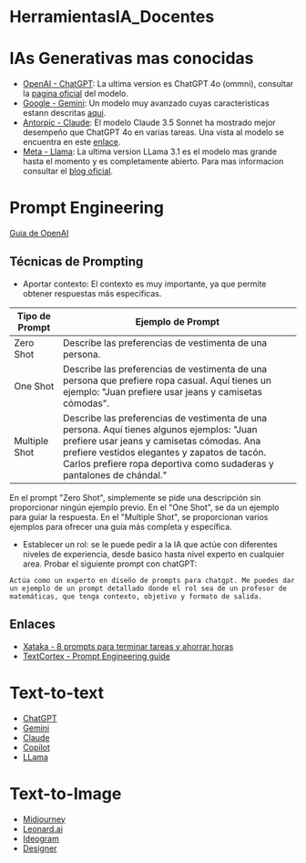 # HerramientasIA_Docentes

# IAs Generativas mas conocidas
* [OpenAI - ChatGPT](https://chatgpt.com/): La ultima version es ChatGPT 4o (ommni), consultar la [pagina oficial](https://openai.com/index/hello-gpt-4o/) del modelo.
* [Google - Gemini](https://gemini.google.com/app): Un modelo muy avanzado cuyas caracteristicas estann descritas [aqui](https://blog.google/technology/ai/google-gemini-next-generation-model-february-2024/).
* [Antorpic - Claude](https://claude.ai/): El modelo Claude 3.5 Sonnet ha mostrado mejor desempeño que ChatGPT 4o en varias tareas. Una vista al modelo se encuentra en este [enlace](https://beginswithai.com/claude-3-5-sonnet/).
* [Meta - Llama](https://www.meta.ai/): La ultima version LLama 3.1 es el modelo mas grande hasta el momento y es completamente abierto. Para mas informacion consultar el [blog oficial](https://ai.meta.com/blog/meta-llama-3-1/).


# Prompt Engineering
[Guia de OpenAI](https://platform.openai.com/docs/guides/prompt-engineering)
## Técnicas de Prompting
* Aportar contexto: El contexto es muy importante, ya que permite obtener respuestas más especificas. <br>

| Tipo de Prompt   | Ejemplo de Prompt                                                                                                                                           |
|------------------|-------------------------------------------------------------------------------------------------------------------------------------------------------------|
| Zero Shot        | Describe las preferencias de vestimenta de una persona.                                                                                                     |
| One Shot         | Describe las preferencias de vestimenta de una persona que prefiere ropa casual. Aquí tienes un ejemplo: "Juan prefiere usar jeans y camisetas cómodas".   |
| Multiple Shot    | Describe las preferencias de vestimenta de una persona. Aquí tienes algunos ejemplos: "Juan prefiere usar jeans y camisetas cómodas. Ana prefiere vestidos elegantes y zapatos de tacón. Carlos prefiere ropa deportiva como sudaderas y pantalones de chándal."                                                 |

En el prompt "Zero Shot", simplemente se pide una descripción sin proporcionar ningún ejemplo previo. En el "One Shot", se da un ejemplo para guiar la respuesta. En el "Multiple Shot", se proporcionan varios ejemplos para ofrecer una guía más completa y específica.

* Establecer un rol: se le puede pedir a la IA que actúe con diferentes niveles de experiencia, desde basico hasta nivel experto en cualquier area. Probar el siguiente prompt con chatGPT:

````
Actúa como un experto en diseño de prompts para chatgpt. Me puedes dar un ejemplo de un prompt detallado donde el rol sea de un profesor de matemáticas, que tenga contexto, objetivo y formato de salida. 
````  

## Enlaces
* [Xataka - 8 prompts para terminar tareas y ahorrar horas](https://www.xataka.com/robotica-e-ia/ocho-prompts-chatgpt-para-terminar-tareas-segundos-ahorrar-horas-trabajo)
* [TextCortex - Prompt Engineering guide](https://textcortex.com/es/post/prompt-engineering-guide)

# Text-to-text
* [ChatGPT]()
* [Gemini]()
* [Claude]()
* [Copilot]()
* [LLama]()
  
# Text-to-Image
* [Midjourney]()
* [Leonard.ai]()
* [Ideogram](https://docs.ideogram.ai/using-ideogram/getting-started/the-basics-step-by-step)
* [Designer]()

